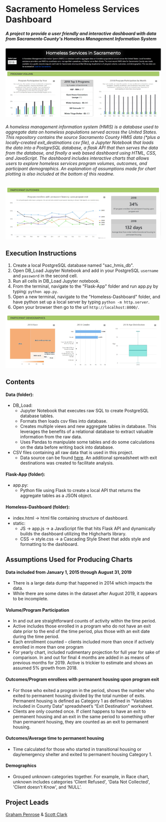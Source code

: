 # Sacramento Homeless Services Dashboard
##### A project to provide a user friendly and interactive dashboard with data from Sacramento County's Homeless Management Information System
![top_of_dash](https://github.com/scottinsactown/code4sac/blob/master/HMIS/images/HMIS_dash_top.JPG)
###### A homeless management information system (HMIS) is a database used to aggregate data on homeless populations served across the United States. This repository contains the source Sacramento County HMIS data (*plus a locally-created exit_destinations csv file), a Jupyter Notebook that loads the data into a PostgreSQL database, a flask API that then serves the data from the database, and finally a web based dashboard using HTML, CSS, and JavaScript. The dashboard includes interactive charts that allows users to explore homeless services program volumes, outcomes, and participant demographics. An explanation of assumptions made for chart plotting is also included at the bottom of this readme.
![mid_dash](https://github.com/scottinsactown/code4sac/blob/master/HMIS/images/HMIS_dash_middle.JPG)

Execution Instructions
-
  1) Create a local PostgreSQL database named "sac_hmis_db".
  2) Open DB_Load Jupyter Notebook and add in your PostgreSQL `username` and `password` in the second cell.
  3) Run all cells in DB_Load Jupyter notebook.
  4) From the terminal, navigate to the "Flask-App" folder and run app.py by typing: `python app.py`.
  5) Open a new terminal, navigate to the "Homeless-Dashboard" folder, and have python set up a local server by typing `python -m http.server`.
  6) Open your browser then go to the url `http://localhost:8000/`.
  
![bottom_dash](https://github.com/scottinsactown/code4sac/blob/master/HMIS/images/HMIS_dash_bottom.JPG)

Contents
-
#### Data (folder):
- DB_Load:
    - Jupyter Notebook that executes raw SQL to create PostgreSQL database tables.
    - Formats then loads csv files into database.
    - Creates multiple views and new aggregate tables in database.  This leverages the benefits of a relational database to extract valuable information from the raw data.
    - Uses Pandas to manipulate some tables and do some calculations on the data before writing back into database.
- CSV files containing all raw data that is used in this project.
    - Data source can be found [here](https://github.com/code4sac/sacramento-county-homeless-hmis-data/tree/master/data). An additional spreadsheet with exit destinations was created to facilitate analysis.
#### Flask-App (folder):
- app.py:
    - Python file using Flask to create a local API that returns the aggregate tables as a JSON object. 
#### Homeless-Dashboard (folder):
- index.html -> html file containing structure of dashboard. 
- static:
    - JS -> app.js -> a JavaScript file that hits Flask API and dynamically builds the dashboard utilizing the Highcharts library.
    - CSS -> style.css -> a Cascading Style Sheet that adds style and formatting to the dashboard.
## Assumptions Used for Producing Charts
#### Data included from January 1, 2015 through August 31, 2019
-	There is a large data dump that happened in 2014 which impacts the data.
-	While there are some dates in the dataset after August 2019, it appears to be incomplete.
#### Volume/Program Participation
- In and out are straightforward counts of activity within the time period.
- Active includes those enrolled in a program who do not have an exit date prior to the end of the  time period, plus those with an exit date during the time period. 
- Each enrollment counted – clients included more than once if actively enrolled in more than one program
- For yearly chart, included rudimentary projection for full year for sake of comparison. In and out for final 4 months are added in as means of previous months for 2019. Active is trickier to estimate and shows an assumed 5% growth from 2018. 
#### Outcomes/Program enrollees with permanent housing upon program exit
- For those who exited a program in the period, shows the number who exited to permanent housing divided by the total number of exits. Permanent housing is defined as Category 1 as defined in “Variables included in County Data” spreadsheet’s “Exit Destination” worksheet. 
- Clients are only counted once. If client happens to have an exit to permanent housing and an exit in the same period to something other than permanent housing, they are counted as an exit to permanent housing. 
#### Outcomes/Average time to permanent housing  
- Time calculated for those who started in transitional housing or day/emergency shelter and exited to permanent housing Category 1. 
#### Demographics
- Grouped unknown categories together. For example, in Race chart, unknown includes categories ‘Client Refused', 'Data Not Collected', 'Client doesn't Know', and ‘NULL’.

Project Leads
-
[Graham Penrose](https://www.linkedin.com/in/graham-penrose-ab6a7b188/) & [Scott Clark](https://www.linkedin.com/in/scott-d-clark/)
